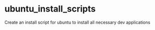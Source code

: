 # ubuntu_install_scripts
Create an install script for ubuntu to install all necessary dev applications
